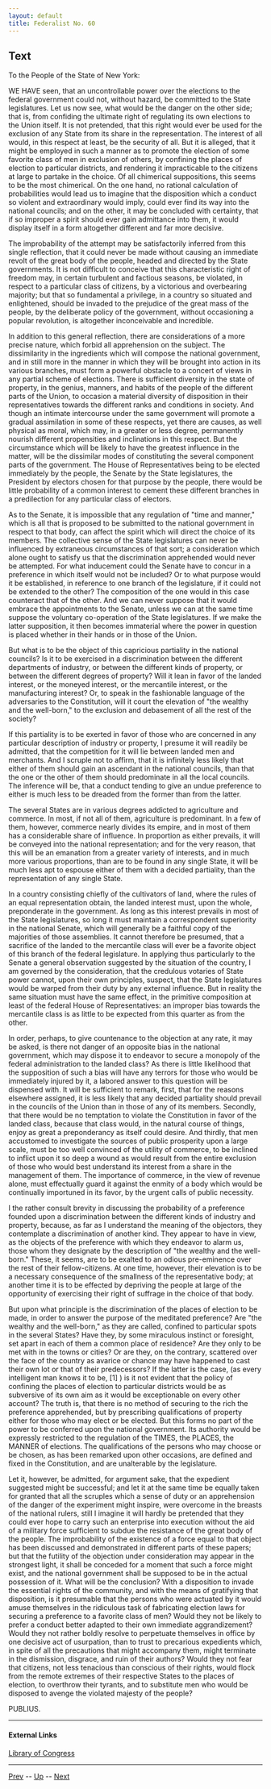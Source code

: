 ```yaml
---
layout: default
title: Federalist No. 60
---
```


## Text

To the People of the State of New York:

WE HAVE seen, that an uncontrollable power over the elections to the federal government could not, without hazard, be committed to the State legislatures. Let us now see, what would be the danger on the other side; that is, from confiding the ultimate right of regulating its own elections to the Union itself. It is not pretended, that this right would ever be used for the exclusion of any State from its share in the representation. The interest of all would, in this respect at least, be the security of all. But it is alleged, that it might be employed in such a manner as to promote the election of some favorite class of men in exclusion of others, by confining the places of election to particular districts, and rendering it impracticable to the citizens at large to partake in the choice. Of all chimerical suppositions, this seems to be the most chimerical. On the one hand, no rational calculation of probabilities would lead us to imagine that the disposition which a conduct so violent and extraordinary would imply, could ever find its way into the national councils; and on the other, it may be concluded with certainty, that if so improper a spirit should ever gain admittance into them, it would display itself in a form altogether different and far more decisive.

The improbability of the attempt may be satisfactorily inferred from this single reflection, that it could never be made without causing an immediate revolt of the great body of the people, headed and directed by the State governments. It is not difficult to conceive that this characteristic right of freedom may, in certain turbulent and factious seasons, be violated, in respect to a particular class of citizens, by a victorious and overbearing majority; but that so fundamental a privilege, in a country so situated and enlightened, should be invaded to the prejudice of the great mass of the people, by the deliberate policy of the government, without occasioning a popular revolution, is altogether inconceivable and incredible.

In addition to this general reflection, there are considerations of a more precise nature, which forbid all apprehension on the subject. The dissimilarity in the ingredients which will compose the national government, and in still more in the manner in which they will be brought into action in its various branches, must form a powerful obstacle to a concert of views in any partial scheme of elections. There is sufficient diversity in the state of property, in the genius, manners, and habits of the people of the different parts of the Union, to occasion a material diversity of disposition in their representatives towards the different ranks and conditions in society. And though an intimate intercourse under the same government will promote a gradual assimilation in some of these respects, yet there are causes, as well physical as moral, which may, in a greater or less degree, permanently nourish different propensities and inclinations in this respect. But the circumstance which will be likely to have the greatest influence in the matter, will be the dissimilar modes of constituting the several component parts of the government. The House of Representatives being to be elected immediately by the people, the Senate by the State legislatures, the President by electors chosen for that purpose by the people, there would be little probability of a common interest to cement these different branches in a predilection for any particular class of electors.

As to the Senate, it is impossible that any regulation of "time and manner," which is all that is proposed to be submitted to the national government in respect to that body, can affect the spirit which will direct the choice of its members. The collective sense of the State legislatures can never be influenced by extraneous circumstances of that sort; a consideration which alone ought to satisfy us that the discrimination apprehended would never be attempted. For what inducement could the Senate have to concur in a preference in which itself would not be included? Or to what purpose would it be established, in reference to one branch of the legislature, if it could not be extended to the other? The composition of the one would in this case counteract that of the other. And we can never suppose that it would embrace the appointments to the Senate, unless we can at the same time suppose the voluntary co-operation of the State legislatures. If we make the latter supposition, it then becomes immaterial where the power in question is placed whether in their hands or in those of the Union.

But what is to be the object of this capricious partiality in the national councils? Is it to be exercised in a discrimination between the different departments of industry, or between the different kinds of property, or between the different degrees of property? Will it lean in favor of the landed interest, or the moneyed interest, or the mercantile interest, or the manufacturing interest? Or, to speak in the fashionable language of the adversaries to the Constitution, will it court the elevation of "the wealthy and the well-born," to the exclusion and debasement of all the rest of the society?

If this partiality is to be exerted in favor of those who are concerned in any particular description of industry or property, I presume it will readily be admitted, that the competition for it will lie between landed men and merchants. And I scruple not to affirm, that it is infinitely less likely that either of them should gain an ascendant in the national councils, than that the one or the other of them should predominate in all the local councils. The inference will be, that a conduct tending to give an undue preference to either is much less to be dreaded from the former than from the latter.

The several States are in various degrees addicted to agriculture and commerce. In most, if not all of them, agriculture is predominant. In a few of them, however, commerce nearly divides its empire, and in most of them has a considerable share of influence. In proportion as either prevails, it will be conveyed into the national representation; and for the very reason, that this will be an emanation from a greater variety of interests, and in much more various proportions, than are to be found in any single State, it will be much less apt to espouse either of them with a decided partiality, than the representation of any single State.

In a country consisting chiefly of the cultivators of land, where the rules of an equal representation obtain, the landed interest must, upon the whole, preponderate in the government. As long as this interest prevails in most of the State legislatures, so long it must maintain a correspondent superiority in the national Senate, which will generally be a faithful copy of the majorities of those assemblies. It cannot therefore be presumed, that a sacrifice of the landed to the mercantile class will ever be a favorite object of this branch of the federal legislature. In applying thus particularly to the Senate a general observation suggested by the situation of the country, I am governed by the consideration, that the credulous votaries of State power cannot, upon their own principles, suspect, that the State legislatures would be warped from their duty by any external influence. But in reality the same situation must have the same effect, in the primitive composition at least of the federal House of Representatives: an improper bias towards the mercantile class is as little to be expected from this quarter as from the other.

In order, perhaps, to give countenance to the objection at any rate, it may be asked, is there not danger of an opposite bias in the national government, which may dispose it to endeavor to secure a monopoly of the federal administration to the landed class? As there is little likelihood that the supposition of such a bias will have any terrors for those who would be immediately injured by it, a labored answer to this question will be dispensed with. It will be sufficient to remark, first, that for the reasons elsewhere assigned, it is less likely that any decided partiality should prevail in the councils of the Union than in those of any of its members. Secondly, that there would be no temptation to violate the Constitution in favor of the landed class, because that class would, in the natural course of things, enjoy as great a preponderancy as itself could desire. And thirdly, that men accustomed to investigate the sources of public prosperity upon a large scale, must be too well convinced of the utility of commerce, to be inclined to inflict upon it so deep a wound as would result from the entire exclusion of those who would best understand its interest from a share in the management of them. The importance of commerce, in the view of revenue alone, must effectually guard it against the enmity of a body which would be continually importuned in its favor, by the urgent calls of public necessity.

I the rather consult brevity in discussing the probability of a preference founded upon a discrimination between the different kinds of industry and property, because, as far as I understand the meaning of the objectors, they contemplate a discrimination of another kind. They appear to have in view, as the objects of the preference with which they endeavor to alarm us, those whom they designate by the description of "the wealthy and the well-born." These, it seems, are to be exalted to an odious pre-eminence over the rest of their fellow-citizens. At one time, however, their elevation is to be a necessary consequence of the smallness of the representative body; at another time it is to be effected by depriving the people at large of the opportunity of exercising their right of suffrage in the choice of that body.

But upon what principle is the discrimination of the places of election to be made, in order to answer the purpose of the meditated preference? Are "the wealthy and the well-born," as they are called, confined to particular spots in the several States? Have they, by some miraculous instinct or foresight, set apart in each of them a common place of residence? Are they only to be met with in the towns or cities? Or are they, on the contrary, scattered over the face of the country as avarice or chance may have happened to cast their own lot or that of their predecessors? If the latter is the case, (as every intelligent man knows it to be, [1] ) is it not evident that the policy of confining the places of election to particular districts would be as subversive of its own aim as it would be exceptionable on every other account? The truth is, that there is no method of securing to the rich the preference apprehended, but by prescribing qualifications of property either for those who may elect or be elected. But this forms no part of the power to be conferred upon the national government. Its authority would be expressly restricted to the regulation of the TIMES, the PLACES, the MANNER of elections. The qualifications of the persons who may choose or be chosen, as has been remarked upon other occasions, are defined and fixed in the Constitution, and are unalterable by the legislature.

Let it, however, be admitted, for argument sake, that the expedient suggested might be successful; and let it at the same time be equally taken for granted that all the scruples which a sense of duty or an apprehension of the danger of the experiment might inspire, were overcome in the breasts of the national rulers, still I imagine it will hardly be pretended that they could ever hope to carry such an enterprise into execution without the aid of a military force sufficient to subdue the resistance of the great body of the people. The improbability of the existence of a force equal to that object has been discussed and demonstrated in different parts of these papers; but that the futility of the objection under consideration may appear in the strongest light, it shall be conceded for a moment that such a force might exist, and the national government shall be supposed to be in the actual possession of it. What will be the conclusion? With a disposition to invade the essential rights of the community, and with the means of gratifying that disposition, is it presumable that the persons who were actuated by it would amuse themselves in the ridiculous task of fabricating election laws for securing a preference to a favorite class of men? Would they not be likely to prefer a conduct better adapted to their own immediate aggrandizement? Would they not rather boldly resolve to perpetuate themselves in office by one decisive act of usurpation, than to trust to precarious expedients which, in spite of all the precautions that might accompany them, might terminate in the dismission, disgrace, and ruin of their authors? Would they not fear that citizens, not less tenacious than conscious of their rights, would flock from the remote extremes of their respective States to the places of election, to overthrow their tyrants, and to substitute men who would be disposed to avenge the violated majesty of the people?

PUBLIUS.

---
#### External Links
[Library of Congress]()

---

[Prev](59.md) -- [Up](README.md) -- [Next](61.md)
